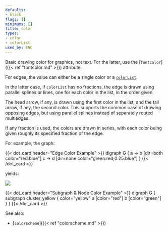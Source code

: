 ```yaml
---
defaults:
- black
flags: []
minimums: []
title: color
types:
- color
- colorList
used_by: ENC
---
```

Basic drawing color for graphics, not text. For the latter, use the
[`fontcolor`]({{< ref "fontcolor.md" >}}) attribute.

For edges, the value can either be a single color or a
[`colorList`](/docs/attr-types/colorList/).

In the latter case, if `colorList` has no fractions,
the edge is drawn using parallel splines or lines,
one for each color in the list, in the order given.

The head arrow, if any, is drawn using the first color in the list,
and the tail arrow, if any, the second color. This supports the common
case of drawing opposing edges, but using parallel splines instead of
separately routed multiedges. 

If any fraction is used, the colors are drawn in series, with each color
being given roughly its specified fraction of the edge.

For example, the graph:

{{< dot_card header="Edge Color Example" >}}
digraph G {
  a -> b [dir=both color="red:blue"]
  c -> d [dir=none color="green:red;0.25:blue"]
}
{{< /dot_card >}}

yields:

![](/doc/info/colorlist.svg)

{{< dot_card header="Subgraph & Node Color Example" >}}
digraph G {
  subgraph cluster_yellow {
    color="yellow"
    a [color="red"]
    b [color="green"]
  }
}
{{< /dot_card >}}

See also:

- [`colorscheme`]({{< ref "colorscheme.md" >}})
